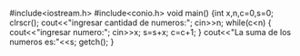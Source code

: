 #include<iostream.h>
#include<conio.h>
void main()
{int x,n,c=0,s=0;
clrscr();
cout<<"ingresar cantidad de numeros:";
cin>>n;
while(c<n)
{
cout<<"ingresar numero:";
cin>>x;
s=s+x;
c=c+1;
}
cout<<"La suma de los numeros es:"<<s;
getch();
}


